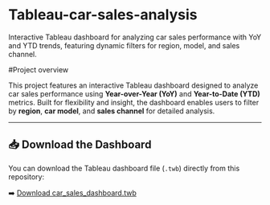 # Tableau-car-sales-analysis
Interactive Tableau dashboard for analyzing car sales performance with YoY and YTD trends, featuring dynamic filters for region, model, and sales channel.

#Project overview

This project features an interactive Tableau dashboard designed to analyze car sales performance using **Year-over-Year (YoY)** and **Year-to-Date (YTD)** metrics. Built for flexibility and insight, the dashboard enables users to filter by **region**, **car model**, and **sales channel** for detailed analysis.

---


## 📥 Download the Dashboard

You can download the Tableau dashboard file (`.twb`) directly from this repository:

➡️ [Download car_sales_dashboard.twb](https://github.com/bindurag1807/tableau-car-sales-analysis/raw/main/car_sales_dashboard.twb)






